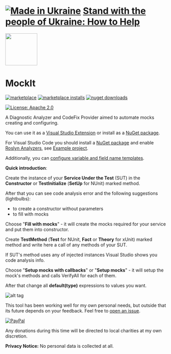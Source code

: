 # [![Made in Ukraine](https://img.shields.io/badge/made_in-ukraine-ffd700.svg?labelColor=0057b7&style=for-the-badge)](https://stand-with-ukraine.pp.ua) [Stand with the people of Ukraine: How to Help](https://stand-with-ukraine.pp.ua)

<img src="https://yevhencherkes.gallerycdn.vsassets.io/extensions/yevhencherkes/mockit/2.0.0.0/1667833072887/Microsoft.VisualStudio.Services.Icons.Default" width="100" height="100" />

# MockIt

[![marketplace](https://img.shields.io/visual-studio-marketplace/v/YevhenCherkes.MockIt.svg?label=Marketplace&style=for-the-badge)](https://marketplace.visualstudio.com/items?itemName=YevhenCherkes.MockIt)
[![marketplace installs](https://img.shields.io/visual-studio-marketplace/i/YevhenCherkes.MockIt?label=MarketPlace%20Installs&style=for-the-badge)](https://marketplace.visualstudio.com/items?itemName=YevhenCherkes.MockIt)
[![nuget downloads](https://img.shields.io/nuget/dt/MockIt?label=NuGet%20Downloads&style=for-the-badge)](https://www.nuget.org/packages/MockIt)

[![License: Apache 2.0](https://img.shields.io/github/license/ycherkes/MockIt?style=for-the-badge)](https://github.com/ycherkes/MockIt/blob/master/LICENSE.txt)

A Diagnostic Analyzer and CodeFix Provider aimed to automate mocks creating and configuring.

You can use it as a [Visual Studio Extension](https://marketplace.visualstudio.com/items?itemName=YevhenCherkes.MockIt) or install as a [NuGet package](https://www.nuget.org/packages/MockIt).

For Visual Studio Code you should install a [NuGet package](https://www.nuget.org/packages/MockIt) and enable [Roslyn Analyzers](https://www.strathweb.com/2019/04/roslyn-analyzers-in-code-fixes-in-omnisharp-and-vs-code/), see [Example project](https://github.com/ycherkes/MockIt/tree/master/MockIt/Example).

Additionally, you can [configure variable and field name templates](https://github.com/ycherkes/MockIt/blob/master/MockIt/Example/.editorconfig#L4).

**Quick introduction**:

Create the instance of your **Service Under the Test** (SUT) in the **Constructor** or **TestInitialize** (**SetUp** for NUnit) marked method.

After that you can see code analysis error and the following suggestions (lightbulbs):
 - to create a constructor without parameters
 - to fill with mocks
	
Choose "**Fill with mocks**" - it will create the mocks required for your service and put them into constructor.

Create **TestMethod** (**Test** for NUnit, **Fact** or **Theory** for xUnit) marked method and write here a call of any methods of your SUT.

If SUT's method uses any of injected instances Visual Studio shows you code analysis info.

Choose "**Setup mocks with callbacks**" or "**Setup mocks**" - it will setup the mock's methods and calls VerifyAll for each of them.

After that change all **default(type)** expressions to values you want.

![alt tag](https://raw.githubusercontent.com/ycherkes/MockIt/master/Mockit.gif)

This tool has been working well for my own personal needs, but outside that its future depends on your feedback. Feel free to [open an issue](https://github.com/ycherkes/MockIt/issues).

[![PayPal](https://img.shields.io/badge/Donate-PayPal-ffd700.svg?labelColor=0057b7&style=for-the-badge)](https://www.paypal.com/donate/?business=KXGF7CMW8Y8WJ&no_recurring=0&item_name=Help+MockIt+library+become+better.&currency_code=USD)

Any donations during this time will be directed to local charities at my own discretion.

**Privacy Notice:** No personal data is collected at all.
